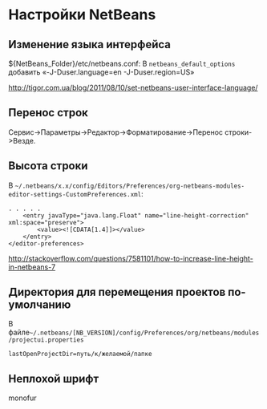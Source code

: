 # Настройки NetBeans

## Изменение языка интерфейса

${NetBeans_Folder}/etc/netbeans.conf:
В `netbeans_default_options` добавить «-J-Duser.language=en -J-Duser.region=US»

http://tigor.com.ua/blog/2011/08/10/set-netbeans-user-interface-language/

## Перенос строк

Сервис->Параметры->Редактор->Форматирование->Перенос строки->Везде.


## Высота строки

В `~/.netbeans/x.x/config/Editors/Preferences/org-netbeans-modules-editor-settings-CustomPreferences.xml`:

	. . . . .
		<entry javaType="java.lang.Float" name="line-height-correction" xml:space="preserve">
			<value><![CDATA[1.4]]></value>
		</entry>
	</editor-preferences>

http://stackoverflow.com/questions/7581101/how-to-increase-line-height-in-netbeans-7

## Директория для перемещения проектов по-умолчанию

В файле`~/.netbeans/[NB_VERSION]/config/Preferences/org/netbeans/modules/projectui.properties`

	lastOpenProjectDir=путь/к/желаемой/папке

## Неплохой шрифт

monofur
